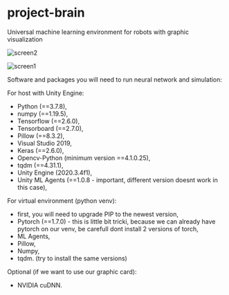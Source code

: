 # project-brain

Universal machine learning environment for robots with graphic visualization

![screen2](https://user-images.githubusercontent.com/37455393/157963032-687795ee-a439-467d-87f9-943da3b088e2.png)

![screen1](https://user-images.githubusercontent.com/37455393/157961596-94c6f65b-7b65-4a8c-a3f2-dd2ed7f5a9bf.png)


Software and packages you will need to run neural network and simulation:

For host with Unity Engine:
- Python (==3.7.8),
- numpy (==1.19.5),
- Tensorflow (==2.6.0),
- Tensorboard (==2.7.0),
- Pillow (==8.3.2),
- Visual Studio 2019,
- Keras (==2.6.0),
- Opencv-Python (minimum version ==4.1.0.25),
- tqdm (==4.31.1),
- Unity Engine (2020.3.4f1),
- Unity ML Agents (==1.0.8 - important, different version doesnt work in this case),

For virtual environment (python venv):
- first, you will need to upgrade PIP to the newest version,
- Pytorch (==1.7.0) - this is little bit tricki, because we can already have pytorch on our venv, be carefull dont install 2 versions of torch,
- ML Agents,
- Pillow,
- Numpy, 
- tqdm. 
(try to install the same versions)

Optional (if we want to use our graphic card):
- NVIDIA cuDNN.

